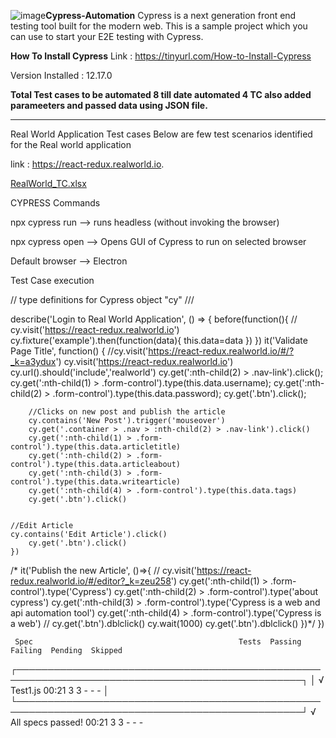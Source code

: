 ![image](https://github.com/ajayguptatech/cypress_realworld_app/assets/140374002/a5c08cec-5466-42c8-8371-4f2e0598fad5)**Cypress-Automation**
Cypress is a next generation front end testing tool built for the modern web. This is a sample project which you can use to start your E2E testing with Cypress.

**How To Install Cypress**
Link : https://tinyurl.com/How-to-Install-Cypress

Version Installed : 12.17.0

**Total Test cases to be automated 8 till date automated 4 TC also added parameeters and passed data using JSON file.**

--------------------------------------------------------------------------------------------------------------------------------------------------------------------------
Real World Application Test cases
Below are few test scenarios identified for the Real world application 

link : https://react-redux.realworld.io. 

[RealWorld_TC.xlsx](https://github.com/ajayguptatech/cypress_realworld_app/files/12193270/RealWorld_TC.xlsx)

CYPRESS Commands

npx cypress run --> runs headless (without invoking the browser)

npx cypress open --> Opens GUI of Cypress to run on selected browser 

Default browser --> Electron 

Test Case execution

// type definitions for Cypress object "cy"
/// <reference types="cypress" />


describe('Login to Real World Application', () => {
    before(function(){
     // cy.visit('https://react-redux.realworld.io')
        cy.fixture('example').then(function(data){
            this.data=data
        })
    })
    it('Validate Page Title', function() {
      //cy.visit('https://react-redux.realworld.io/#/?_k=a3ydux')
        cy.visit('https://react-redux.realworld.io')
        cy.url().should('include','realworld') 
        cy.get(':nth-child(2) > .nav-link').click();
        cy.get(':nth-child(1) > .form-control').type(this.data.username);
        cy.get(':nth-child(2) > .form-control').type(this.data.password);
        cy.get('.btn').click();


        //Clicks on new post and publish the article
        cy.contains('New Post').trigger('mouseover')
        cy.get('.container > .nav > :nth-child(2) > .nav-link').click()
        cy.get(':nth-child(1) > .form-control').type(this.data.articletitle)
        cy.get(':nth-child(2) > .form-control').type(this.data.articleabout)
        cy.get(':nth-child(3) > .form-control').type(this.data.writearticle)
        cy.get(':nth-child(4) > .form-control').type(this.data.tags)
        cy.get('.btn').click()
  
    
    //Edit Article
    cy.contains('Edit Article').click()
        cy.get('.btn').click()
    })

 /*
    it('Publish the new Article', ()=>{
       // cy.visit('https://react-redux.realworld.io/#/editor?_k=zeu258')
        cy.get(':nth-child(1) > .form-control').type('Cypress')
        cy.get(':nth-child(2) > .form-control').type('about cypress')
        cy.get(':nth-child(3) > .form-control').type('Cypress is a web and api automation tool')
        cy.get(':nth-child(4) > .form-control').type('Cypress is a web')
    //    cy.get('.btn').dblclick()
        cy.wait(1000)
        cy.get('.btn').dblclick()
        })*/
})

     
     Spec                                              Tests  Passing  Failing  Pending  Skipped
  ┌────────────────────────────────────────────────────────────────────────────────────────────────┐
  │ √  Test1.js                                 00:21        3        3        -        -        - │
  └────────────────────────────────────────────────────────────────────────────────────────────────┘
    √  All specs passed!                        00:21        3        3        -        -        -







